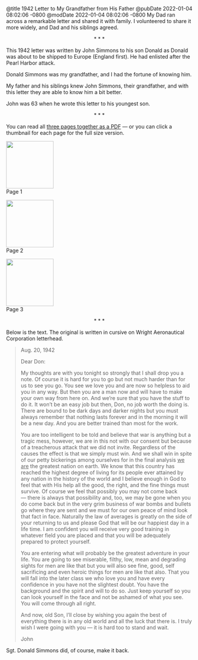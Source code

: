 @title 1942 Letter to My Grandfather from His Father
@pubDate 2022-01-04 08:02:06 -0800
@modDate 2022-01-04 08:02:06 -0800
My Dad ran across a remarkable letter and shared it with family. I volunteered to share it more widely, and Dad and his siblings agreed.

<p style="text-align:center">* * *</p>

This 1942 letter was written by John Simmons to his son Donald as Donald was about to be shipped to Europe (England first). He had enlisted after the Pearl Harbor attack.

Donald Simmons was my grandfather, and I had the fortune of knowing him.

My father and his siblings knew John Simmons, their grandfather, and with this letter they are able to know him a bit better.

John was 63 when he wrote this letter to his youngest son.

<p style="text-align:center">* * *</p>

You can read all <a href="https://inessential.com/images/ww2-letter.pdf">three pages together as a PDF</a> — or you can click a thumbnail for each page for the full size version.

<a href="https://inessential.com/images/ww2-letter-page1.jpg"><img src="https://inessential.com/images/ww2-letter-page1-thumb.png" height="128" width="128" /></a><br>
Page 1

<a href="https://inessential.com/images/ww2-letter-page2.jpg"><img src="https://inessential.com/images/ww2-letter-page2-thumb.png" height="128" width="128" /></a><br>
Page 2

<a href="https://inessential.com/images/ww2-letter-page3.jpg"><img src="https://inessential.com/images/ww2-letter-page3-thumb.png" height="128" width="128" /></a><br>
Page 3

<p style="text-align:center">* * *</p>

Below is the text. The original is written in cursive on Wright Aeronautical Corporation letterhead.

> Aug. 20, 1942
> 
> Dear Don:
> 
> My thoughts are with you tonight so strongly that I shall drop you a note. Of course it is hard for you to go but not much harder than for us to see you go. You see we love you and are now so helpless to aid you in any way. But then you are a man now and will have to make your own way from here on. And we’re sure that you have the stuff to do it. It won’t be an easy job but then, Don, no job worth the doing is. There are bound to be dark days and darker nights but you must always remember that nothing lasts forever and in the morning it will be a new day. And you are better trained than most for the work.
> 
> You are too intelligent to be told and believe that war is anything but a tragic mess, however, we are in this not with our consent but because of a treacherous attack that we did not invite. Regardless of the causes the effect is that we simply must win. And we shall win in spite of our petty bickerings among ourselves for in the final analysis <u>we are</u> the greatest nation on earth. We know that this country has reached the highest degree of living for its people ever attained by any nation in the history of the world and I believe enough in God to feel that with His help all the good, the right, and the fine things must survive. Of course we feel that possibly you may not come back — there is always that possibility and, too, we may be gone when you do come back but in the very grim business of war bombs and bullets go where they are sent and we must for our own peace of mind look that fact in face. Naturally the law of averages is greatly on the side of your returning to us and please God that will be our happiest day in a life time. I am confident you will receive very good training in whatever field you are placed and that you will be adequately prepared to protect yourself.
> 
> You are entering what will probably be the greatest adventure in your life. You are going to see miserable, filthy, low, mean and degrading sights for men are like that but you will also see fine, good, self sacrificing and even heroic things for men are like that also. That you will fall into the later class we who love you and have every confidence in you have not the slightest doubt. You have the background and the spirit and will to do so. Just keep yourself so you can look yourself in the face and not be ashamed of what you see. You will come through all right.
> 
> And now, old Son, I’ll close by wishing you again the best of everything there is in any old world and all the luck that there is. I truly wish I were going with you — it is hard too to stand and wait.
> 
> John

Sgt. Donald Simmons did, of course, make it back.
